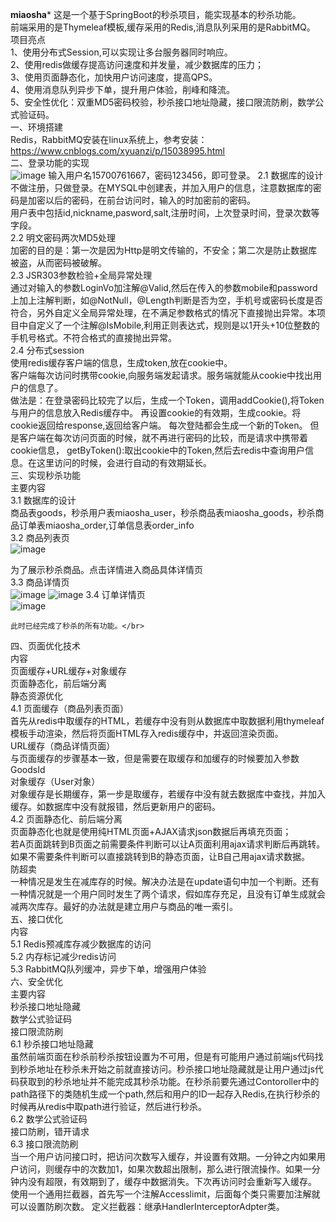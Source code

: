 ********miaosha*********
这是一个基于SpringBoot的秒杀项目，能实现基本的秒杀功能。</br>
前端采用的是Thymeleaf模板,缓存采用的Redis,消息队列采用的是RabbitMQ。</br>
项目亮点</br>
1、使用分布式Session,可以实现让多台服务器同时响应。</br>
2、使用redis做缓存提高访问速度和并发量，减少数据库的压力；</br>
3、使用页面静态化，加快用户访问速度，提高QPS。</br>
4、使用消息队列异步下单，提升用户体验，削峰和降流。</br>
5、安全性优化：双重MD5密码校验，秒杀接口地址隐藏，接口限流防刷，数学公式验证码。</br>
一、环境搭建</br>
    Redis，RabbitMQ安装在linux系统上，参考安装：https://www.cnblogs.com/xyuanzi/p/15038995.html</br>
二、登录功能的实现</br>
![image](https://user-images.githubusercontent.com/58498940/127273827-3c15dde4-bbd0-4b59-9069-c5faa728aa81.png)
    输入用户名15700761667，密码123456，即可登录。
2.1 数据库的设计</br>
    不做注册，只做登录。在MYSQL中创建表，并加入用户的信息，注意数据库的密码是加密以后的密码，在前台访问时，输入的时加密前的密码。</br>
    用户表中包括id,nickname,pasword,salt,注册时间，上次登录时间，登录次数等字段。</br>
2.2 明文密码两次MD5处理</br>
    加密的目的是：第一次是因为Http是明文传输的，不安全；第二次是防止数据库被盗，从而密码被破解。</br>
2.3 JSR303参数检验+全局异常处理</br>
    通过对输入的参数LoginVo加注解@Valid,然后在传入的参数mobile和password上加上注解判断，如@NotNull，@Length判断是否为空，手机号或密码长度是否符合，另外自定义全局异常处理，在不满足参数格式的情况下直接抛出异常。本项目中自定义了一个注解@IsMobile,利用正则表达式，规则是以1开头+10位整数的手机号格式。不符合格式的直接抛出异常。</br>
2.4 分布式session</br>
    使用redis缓存客户端的信息，生成token,放在cookie中。</br>
    客户端每次访问时携带cookie,向服务端发起请求。服务端就能从cookie中找出用户的信息了。</br>
    做法是：在登录密码比较完了以后，生成一个Token，调用addCookie(),将Token与用户的信息放入Redis缓存中。
    再设置cookie的有效期，生成cookie。将cookie返回给response,返回给客户端。
    每次登陆都会生成一个新的Token。
    但是客户端在每次访问页面的时候，就不再进行密码的比较，而是请求中携带着cookie信息，
    getByToken():取出cookie中的Token,然后去redis中查询用户信息。在这里访问的时候，会进行自动的有效期延长。</br>
三、实现秒杀功能</br>
 主要内容</br>
 3.1 数据库的设计</br>
    商品表goods，秒杀用户表miaosha_user，秒杀商品表miaosha_goods，秒杀商品订单表miaosha_order,订单信息表order_info</br>
 3.2 商品列表页</br>
 ![image](https://user-images.githubusercontent.com/58498940/127273682-ddb57f45-9992-4377-a047-50c17df156bc.png)

 为了展示秒杀商品。点击详情进入商品具体详情页</br>
 3.3 商品详情页</br>
 ![image](https://user-images.githubusercontent.com/58498940/127273933-5a56db76-e415-4ea7-9765-2faa25c66257.png)
 ![image](https://user-images.githubusercontent.com/58498940/127274268-7da7c575-1a86-4efb-bb0c-f0a0af4c2125.png)
 3.4 订单详情页</br>
 ![image](https://user-images.githubusercontent.com/58498940/127274606-cbbf6911-4176-4451-8662-5ce565cf8f58.png)

    此时已经完成了秒杀的所有功能。</br>
四、页面优化技术</br>
内容</br>
页面缓存+URL缓存+对象缓存</br>
页面静态化，前后端分离</br>
静态资源优化</br>
4.1 页面缓存（商品列表页面）</br>
首先从redis中取缓存的HTML，若缓存中没有则从数据库中取数据利用thymeleaf模板手动渲染，然后将页面HTML存入redis缓存中，并返回渲染页面。</br>
    URL缓存（商品详情页面）</br>
与页面缓存的步骤基本一致，但是需要在取缓存和加缓存的时候要加入参数GoodsId </br>
    对象缓存（User对象）</br>
对象缓存是长期缓存，第一步是取缓存，若缓存中没有就去数据库中查找，并加入缓存。如数据库中没有就报错，然后更新用户的密码。</br>
4.2 页面静态化、前后端分离</br>
    页面静态化也就是使用纯HTML页面+AJAX请求json数据后再填充页面；</br>
    若A页面跳转到B页面之前需要条件判断可以让A页面利用ajax请求判断后再跳转。如果不需要条件判断可以直接跳转到B的静态页面，让B自己用ajax请求数据。</br>
    防超卖</br>
    一种情况是发生在减库存的时候。解决办法是在update语句中加一个判断。还有一种情况就是一个用户同时发生了两个请求，假如库存充足，且没有订单生成就会减两次库存。最好的办法就是建立用户与商品的唯一索引。</br>
五、接口优化</br>
内容</br>
5.1 Redis预减库存减少数据库的访问</br>
5.2 内存标记减少redis访问</br>
5.3 RabbitMQ队列缓冲，异步下单，增强用户体验</br>
六、安全优化</br>
主要内容</br>
秒杀接口地址隐藏</br>
数学公式验证码</br>
接口限流防刷</br>
6.1 秒杀接口地址隐藏</br>
    虽然前端页面在秒杀前秒杀按钮设置为不可用，但是有可能用户通过前端js代码找到秒杀地址在秒杀未开始之前就直接访问。秒杀接口地址隐藏就是让用户通过js代码获取到的秒杀地址并不能完成其秒杀功能。在秒杀前要先通过Contoroller中的path路径下的类随机生成一个path,然后和用户的ID一起存入Redis,在执行秒杀的时候再从redis中取path进行验证，然后进行秒杀。</br> 
6.2 数学公式验证码</br>
    接口防刷，错开请求</br>
6.3 接口限流防刷</br>
    当一个用户访问接口时，把访问次数写入缓存，并设置有效期。一分钟之内如果用户访问，则缓存中的次数加1，如果次数超出限制，那么进行限流操作。如果一分钟内没有超限，有效期到了，缓存中数据消失。下次再访问时会重新写入缓存。</br>
使用一个通用拦截器，首先写一个注解Accesslimit，后面每个类只需要加注解就可以设置防刷次数。
定义拦截器：继承HandlerInterceptorAdpter类。











   
